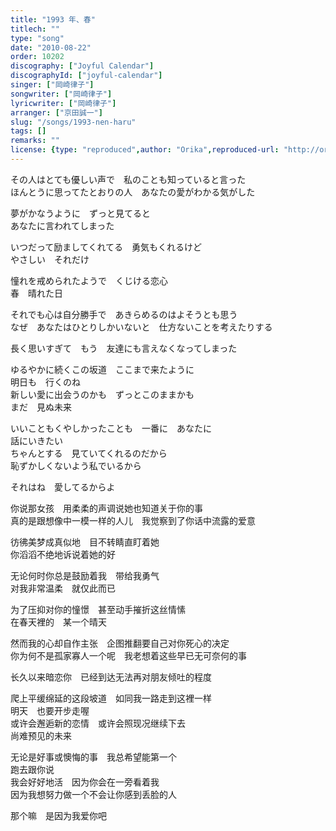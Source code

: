 ```yaml
---
title: "1993 年、春"
titlech: ""
type: "song"
date: "2010-08-22"
order: 10202
discography: ["Joyful Calendar"]
discographyId: ["joyful-calendar"]
singer: ["岡崎律子"]
songwriter: ["岡崎律子"]
lyricwriter: ["岡崎律子"]
arranger: ["京田誠一"]
slug: "/songs/1993-nen-haru"
tags: []
remarks: ""
license: {type: "reproduced",author: "Orika",reproduced-url: "http://orikamushi.myweb.hinet.net/",reproduced-website: "織歌蟲網站"}
---
```


その人はとても優しい声で　私のことも知っていると言った   
ほんとうに思ってたとおりの人　あなたの愛がわかる気がした  
  
夢がかなうように　ずっと見てると   
あなたに言われてしまった  
  
いつだって励ましてくれてる　勇気もくれるけど   
やさしい　それだけ  
  
憧れを戒められたようで　くじける恋心   
春　晴れた日  
  
それでも心は自分勝手で　あきらめるのはよそうとも思う   
なぜ　あなたはひとりしかいないと　仕方ないことを考えたりする  
  
長く思いすぎて　もう　友達にも言えなくなってしまった  
  
ゆるやかに続くこの坂道　ここまで来たように   
明日も　行くのね   
新しい愛に出会うのかも　ずっとこのままかも   
まだ　見ぬ未来  
  
いいこともくやしかったことも　一番に　あなたに   
話にいきたい   
ちゃんとする　見ていてくれるのだから   
恥ずかしくないよう私でいるから  
  
それはね　愛してるからよ  

<!-- 翻译 -->

你说那女孩　用柔柔的声调说她也知道关于你的事   
真的是跟想像中一模一样的人儿　我觉察到了你话中流露的爱意  
  
彷彿美梦成真似地　目不转睛直盯着她   
你滔滔不绝地诉说着她的好  
  
无论何时你总是鼓励着我　带给我勇气   
对我非常温柔　就仅此而已  
  
为了压抑对你的憧憬　甚至动手摧折这丝情愫   
在春天裡的　某一个晴天  
  
然而我的心却自作主张　企图推翻要自己对你死心的决定   
你为何不是孤家寡人一个呢　我老想着这些早已无可奈何的事  
  
长久以来暗恋你　已经到达无法再对朋友倾吐的程度  
  
爬上平缓绵延的这段坡道　如同我一路走到这裡一样   
明天　也要开步走喔   
或许会邂逅新的恋情　或许会照现况继续下去   
尚难预见的未来  
  
无论是好事或懊悔的事　我总希望能第一个   
跑去跟你说   
我会好好地活　因为你会在一旁看着我   
因为我想努力做一个不会让你感到丢脸的人  
  
那个嘛　是因为我爱你吧
